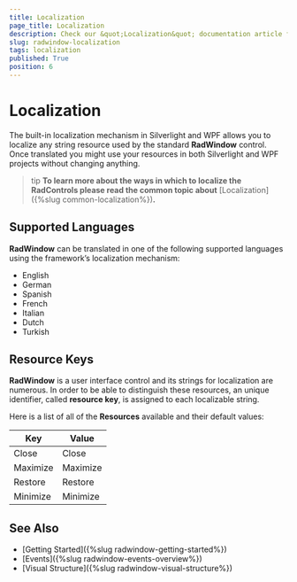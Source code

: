 ```yaml
---
title: Localization
page_title: Localization
description: Check our &quot;Localization&quot; documentation article for the RadWindow WPF control.
slug: radwindow-localization
tags: localization
published: True
position: 6
---
```


# Localization

The built-in localization mechanism in Silverlight and WPF allows you to localize any string resource used by the standard __RadWindow__ control. Once translated you might use your resources in both Silverlight and WPF projects without changing anything.

>tip __To learn more about the ways in which to localize the RadControls please read the common topic about__ [Localization]({%slug common-localization%})__.__

## Supported Languages

__RadWindow__ can be translated in one of the following supported languages using the framework’s localization mechanism:

* English
* German
* Spanish
* French
* Italian
* Dutch
* Turkish

## Resource Keys

__RadWindow__ is a user interface control and its strings for localization are numerous. In order to be able to distinguish these resources, an unique identifier, called __resource key__, is assigned to each localizable string.

Here is a list of all of the __Resources__ available and their default values:

|Key|Value|
|---|-----|
|Close|Close|
|Maximize|Maximize|
|Restore|Restore|
|Minimize|Minimize|

## See Also
 * [Getting Started]({%slug radwindow-getting-started%})
 * [Events]({%slug radwindow-events-overview%})
 * [Visual Structure]({%slug radwindow-visual-structure%})